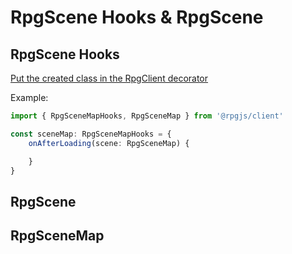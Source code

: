 # RpgScene Hooks & RpgScene

## RpgScene Hooks

[Put the created class in the RpgClient decorator](/classes/client.html#scenes)

Example:

```ts
import { RpgSceneMapHooks, RpgSceneMap } from '@rpgjs/client'

const sceneMap: RpgSceneMapHooks = {
    onAfterLoading(scene: RpgSceneMap) {

    }
}
```

<ApiContent page="RpgSceneHooks" />

## RpgScene

<ApiContent page="RpgScene" />

## RpgSceneMap

<ApiContent page="RpgSceneMap" />


